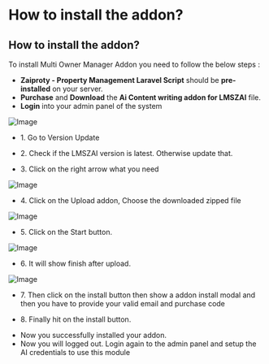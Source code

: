 # How to install the addon?
## How to install the addon?
To install Multi Owner Manager Addon you need to follow the below steps :

* <b>Zaiproty - Property Management Laravel Script</b>  should be <b>pre-installed</b> on your server.
* <b>Purchase</b> and <b>Download</b> the <b>Ai Content writing addon for LMSZAI</b> file.
* <b>Login</b> into your admin panel of the system

![Image](/images/addon-install/install-1.png)

* <p>1. Go to Version Update</p>
* <p>2. Check if the LMSZAI version is latest. Otherwise update that.</p>
* <p>3. Click on the right arrow what you need</p>

![Image](/images/addon-install/install-2.png)

* <p>4. Click on the Upload addon, Choose the downloaded zipped file</p>

![Image](/images/addon-install/install-3.png)

* <p>5. Click on the Start button.</p>

![Image](/images/addon-install/install-4.png)

* <p>6. It will show finish after upload.</p>

![Image](/images/addon-install/install-5.png)

* <p>7. Then click on the install button then show a addon install modal and then you have to provide your valid email and purchase code</p>
* <p>8. Finally hit on the install button.</p>
* Now you successfully installed your addon.
* Now you will logged out. Login again to the admin panel and setup the AI credentials to use this module